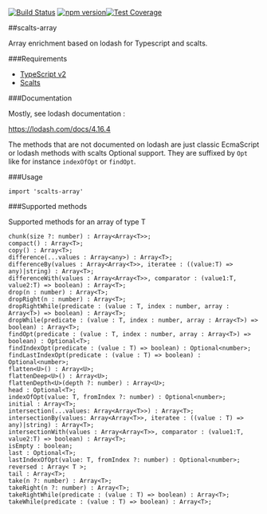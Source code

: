 [![Build Status](https://travis-ci.org/thomaswinckell/scalts-array.svg?branch=master)](https://travis-ci.org/thomaswinckell/scalts-array) [![npm version](https://img.shields.io/npm/v/scalts-array.svg?style=flat)](https://www.npmjs.com/package/scalts-array)[![Test Coverage](https://codeclimate.com/github/thomaswinckell/ts-serialize/badges/coverage.svg)](https://codeclimate.com/github/thomaswinckell/ts-serialize/coverage)

##scalts-array

Array enrichment based on lodash for Typescript and scalts.


###Requirements

* [TypeScript v2](https://www.typescriptlang.org/#download-links)
* [Scalts](https://github.com/dohrm/scalts)

###Documentation

Mostly, see lodash documentation :

https://lodash.com/docs/4.16.4

The methods that are not documented on lodash are just classic EcmaScript or lodash methods with scalts Optional support. They are suffixed by ```Opt``` like for instance ```indexOfOpt``` or ```findOpt```.


###Usage

```
import 'scalts-array'
```


###Supported methods

Supported methods for an array of type T

    chunk(size ?: number) : Array<Array<T>>;
    compact() : Array<T>;
    copy() : Array<T>;
    difference(...values : Array<any>) : Array<T>;
    differenceBy(values : Array<Array<T>>, iteratee : ((value:T) => any)|string) : Array<T>;
    differenceWith(values : Array<Array<T>>, comparator : (value1:T, value2:T) => boolean) : Array<T>;
    drop(n : number) : Array<T>;
    dropRight(n : number) : Array<T>;
    dropRightWhile(predicate : (value : T, index : number, array : Array<T>) => boolean) : Array<T>;
    dropWhile(predicate : (value : T, index : number, array : Array<T>) => boolean) : Array<T>;
    findOpt(predicate : (value : T, index : number, array : Array<T>) => boolean) : Optional<T>;
    findIndexOpt(predicate : (value : T) => boolean) : Optional<number>;
    findLastIndexOpt(predicate : (value : T) => boolean) : Optional<number>;
    flatten<U>() : Array<U>;
    flattenDeep<U>() : Array<U>;
    flattenDepth<U>(depth ?: number) : Array<U>;
    head : Optional<T>;
    indexOfOpt(value: T, fromIndex ?: number) : Optional<number>;
    initial : Array<T>;
    intersection(...values: Array<Array<T>>) : Array<T>;
    intersectionBy(values: Array<Array<T>>, iteratee : ((value : T) => any)|string) : Array<T>;
    intersectionWith(values : Array<Array<T>>, comparator : (value1:T, value2:T) => boolean) : Array<T>;
    isEmpty : boolean;
    last : Optional<T>;
    lastIndexOfOpt(value: T, fromIndex ?: number) : Optional<number>;
    reversed : Array< T >;
    tail : Array<T>;
    take(n ?: number) : Array<T>;
    takeRight(n ?: number) : Array<T>;
    takeRightWhile(predicate : (value : T) => boolean) : Array<T>;
    takeWhile(predicate : (value : T) => boolean) : Array<T>;


